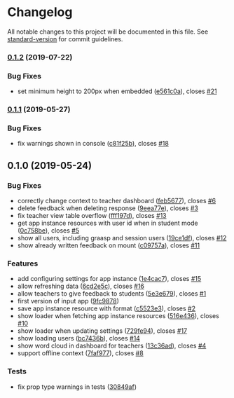 # Changelog

All notable changes to this project will be documented in this file. See [standard-version](https://github.com/conventional-changelog/standard-version) for commit guidelines.

### [0.1.2](https://github.com/graasp/graasp-app-input/compare/v0.1.1...v0.1.2) (2019-07-22)

### Bug Fixes

- set minimum height to 200px when embedded ([e561c0a](https://github.com/graasp/graasp-app-input/commit/e561c0a)), closes [#21](https://github.com/graasp/graasp-app-input/issues/21)

### [0.1.1](https://github.com/graasp/graasp-app-input/compare/v0.1.0...v0.1.1) (2019-05-27)

### Bug Fixes

- fix warnings shown in console ([c81f25b](https://github.com/graasp/graasp-app-input/commit/c81f25b)), closes [#18](https://github.com/graasp/graasp-app-input/issues/18)

## 0.1.0 (2019-05-24)

### Bug Fixes

- correctly change context to teacher dashboard ([feb5677](https://github.com/graasp/graasp-app-input/commit/feb5677)), closes [#6](https://github.com/graasp/graasp-app-input/issues/6)
- delete feedback when deleting response ([9eea77e](https://github.com/graasp/graasp-app-input/commit/9eea77e)), closes [#3](https://github.com/graasp/graasp-app-input/issues/3)
- fix teacher view table overflow ([fff197d](https://github.com/graasp/graasp-app-input/commit/fff197d)), closes [#13](https://github.com/graasp/graasp-app-input/issues/13)
- get app instance resources with user id when in student mode ([0c758be](https://github.com/graasp/graasp-app-input/commit/0c758be)), closes [#5](https://github.com/graasp/graasp-app-input/issues/5)
- show all users, including graasp and session users ([19ce1df](https://github.com/graasp/graasp-app-input/commit/19ce1df)), closes [#12](https://github.com/graasp/graasp-app-input/issues/12)
- show already written feedback on mount ([c09757a](https://github.com/graasp/graasp-app-input/commit/c09757a)), closes [#11](https://github.com/graasp/graasp-app-input/issues/11)

### Features

- add configuring settings for app instance ([1e4cac7](https://github.com/graasp/graasp-app-input/commit/1e4cac7)), closes [#15](https://github.com/graasp/graasp-app-input/issues/15)
- allow refreshing data ([6cd2e5c](https://github.com/graasp/graasp-app-input/commit/6cd2e5c)), closes [#16](https://github.com/graasp/graasp-app-input/issues/16)
- allow teachers to give feedback to students ([5e3e679](https://github.com/graasp/graasp-app-input/commit/5e3e679)), closes [#1](https://github.com/graasp/graasp-app-input/issues/1)
- first version of input app ([9fc9878](https://github.com/graasp/graasp-app-input/commit/9fc9878))
- save app instance resource with format ([c5523e3](https://github.com/graasp/graasp-app-input/commit/c5523e3)), closes [#2](https://github.com/graasp/graasp-app-input/issues/2)
- show loader when fetching app instance resources ([516e436](https://github.com/graasp/graasp-app-input/commit/516e436)), closes [#10](https://github.com/graasp/graasp-app-input/issues/10)
- show loader when updating settings ([729fe94](https://github.com/graasp/graasp-app-input/commit/729fe94)), closes [#17](https://github.com/graasp/graasp-app-input/issues/17)
- show loading users ([bc7436b](https://github.com/graasp/graasp-app-input/commit/bc7436b)), closes [#14](https://github.com/graasp/graasp-app-input/issues/14)
- show word cloud in dashboard for teachers ([13c36ad](https://github.com/graasp/graasp-app-input/commit/13c36ad)), closes [#4](https://github.com/graasp/graasp-app-input/issues/4)
- support offline context ([7faf977](https://github.com/graasp/graasp-app-input/commit/7faf977)), closes [#8](https://github.com/graasp/graasp-app-input/issues/8)

### Tests

- fix prop type warnings in tests ([30849af](https://github.com/graasp/graasp-app-input/commit/30849af))
